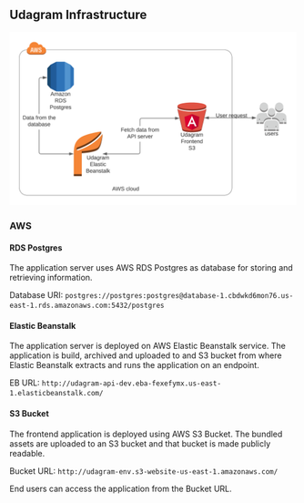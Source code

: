 ## Udagram Infrastructure

![Architecture](architecture.png)

### AWS
#### RDS Postgres
The application server uses AWS RDS Postgres as database for storing and retrieving information.

Database URI: `postgres://postgres:postgres@database-1.cbdwkd6mon76.us-east-1.rds.amazonaws.com:5432/postgres`

#### Elastic Beanstalk
The application server is deployed on AWS Elastic Beanstalk service. The application is build, archived and uploaded
to and S3 bucket from where Elastic Beanstalk extracts and runs the application on an endpoint.

EB URL: `http://udagram-api-dev.eba-fexefymx.us-east-1.elasticbeanstalk.com/`

#### S3 Bucket
The frontend application is deployed using AWS S3 Bucket. The bundled assets are uploaded to an S3 bucket and that
bucket is made publicly readable.

Bucket URL: `http://udagram-env.s3-website-us-east-1.amazonaws.com/`

End users can access the application from the Bucket URL.
